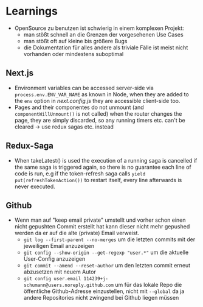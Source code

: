 # Learnings
  * OpenSource zu benutzen ist schwierig in einem komplexen Projekt:
    * man stößt schnell an die Grenzen der vorgesehenen Use Cases
    * man stößt oft auf kleine bis größere Bugs
    * die Dokumentation für alles andere als triviale Fälle ist meist nicht vorhanden oder mindestens suboptimal

## Next.js
  * Environment variables can be accessed server-side via ``process.env.ENV_VAR_NAME`` as known in Node, 
    when they are added to the ``env`` option in *next.config.js* they are accessible client-side too.
  * Pages and their componentes do not unmount (and ``componentWillUnmount()`` is not called) when the 
    router changes the page, they are simply discarded, so any running timers etc. can't be cleared → use redux sagas etc. instead

## Redux-Saga
  * When takeLatest() is used the execution of a running saga is cancelled if the same saga is triggered   again, so there is no guarantee each line of code is run, e.g if the token-refresh saga calls 
    ``yield put(refreshTokenAction())`` to restart itself, every line afterwards is never executed.

## Github
  * Wenn man auf "keep email private" umstellt und vorher schon einen nicht gepushten Commit 
    erstellt hat kann dieser nicht mehr gepushed werden da er auf die alte (private) Email verweist.
    * `git log --first-parent --no-merges` um die letzten commits mit der jeweiligen Email anzuzeigen
    * `git config --show-origin --get-regexp "user.*"` um die aktuelle User-Config anzuzeigen
    * `git commit --amend --reset-author` um den letzten commit erneut abzusetzen mit neuem Autor
    * `git config user.email 114239+j-schumann@users.noreply.github.com` um für das lokale Repo 
      die öffentliche Github-Adresse einzustellen, nicht mit `--global` da ja andere Repositories nicht zwingend bei Github liegen müssen
